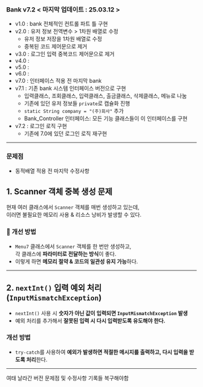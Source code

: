 ### Bank v7.2 < 마지막 업데이트 : 25.03.12 >
- v1.0 : bank 전체적인 컨트롤 파트 틀 구현
- v2.0 : 유저 정보 전역변수 > 1차원 배열로 수정
  - 유저 정보 저장을 1차원 배열로 수정
  - 중복된 코드 제어문으로 제거
- v3.0 : 로그인 입력 중복코드 제어문으로 제거
- v4.0 : 
- v5.0 : 
- v6.0 : 
- v7.0 : 인터페이스 적용 전 마지막 bank
- v7.1 : 기존 bank 시스템 인터페이스 버전으로 구현
  - 입력클래스, 조회클래스, 입력클래스, 출금클래스, 삭제클래스, 메뉴로 나눔
  - 기존에 있던 유저 정보들 `private`로 캡슐화 진행
  - `static String company = "(주)회사"` 추가
  - Bank_Controller 인터페이스: 모든 기능 클래스들이 이 인터페이스를 구현
- v7.2 : 로그인 로직 구현
  - 기존에 7.0에 있던 로그인 로직 재구현
  
---
### 문제점
- 동적배열 적용 전 마지막 수정사항
  
## 1. Scanner 객체 중복 생성 문제
현재 여러 클래스에서 `Scanner` 객체를 매번 생성하고 있는데,  
이러면 불필요한 메모리 사용 & 리소스 낭비가 발생할 수 있다.

### 🔹 개선 방법
- `Menu7` 클래스에서 `Scanner` 객체를 한 번만 생성하고,  
  각 클래스에 **파라미터로 전달하는 방식**이 좋다.
- 이렇게 하면 **메모리 절약 & 코드의 일관성 유지 가능**하다.

---

## 2. `nextInt()` 입력 예외 처리 (`InputMismatchException`)
- `nextInt()` 사용 시 **숫자가 아닌 값이 입력되면 `InputMismatchException` 발생**  
- 예외 처리를 추가해서 **잘못된 입력 시 다시 입력받도록 유도해야 한다.**  

### 개선 방법
- `try-catch`를 사용하여 **예외가 발생하면 적절한 메시지를 출력하고, 다시 입력을 받도록 처리**한다.

---
여태 날라간 버전 문제점 및 수정사항 기록들 복구해야함
